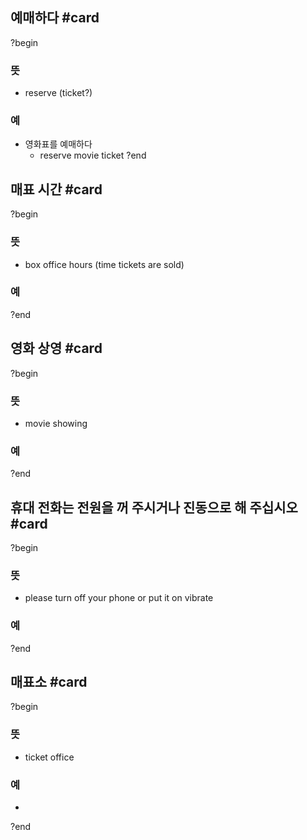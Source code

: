 ## 예매하다 #card
?begin
### 뜻
- reserve (ticket?)
### 예
- 영화표를 예매하다
	- reserve movie ticket
?end


## 매표 시간 #card
?begin
### 뜻
- box office hours (time tickets are sold)
### 예
?end


## 영화 상영 #card
?begin
### 뜻
- movie showing
### 예
<!--SR:!2025-07-14,43,250-->
?end


## 휴대 전화는 전원을 꺼 주시거나 진동으로 해 주십시오 #card
?begin
### 뜻
- please turn off your phone or put it on vibrate
### 예
?end


## 매표소 #card
?begin
### 뜻
- ticket office
### 예
-
?end

